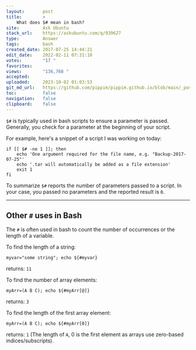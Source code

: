 ```yaml
---
layout:       post
title:        >
    What does $# mean in bash?
site:         Ask Ubuntu
stack_url:    https://askubuntu.com/q/939627
type:         Answer
tags:         bash
created_date: 2017-07-25 14:44:21
edit_date:    2022-02-11 07:31:10
votes:        "17 "
favorites:    
views:        "136,768 "
accepted:     
uploaded:     2023-10-02 01:03:53
git_md_url:   https://github.com/pippim/pippim.github.io/blob/main/_posts/2017/2017-07-25-What-does-__-mean-in-bash_.md
toc:          false
navigation:   false
clipboard:    false
---
```


`$#` is typically used in bash scripts to ensure a parameter is passed. Generally, you check for a parameter at the beginning of your script.

For example, here's a snippet of a script I was working on today:

``` 
if [[ $# -ne 1 ]]; then
    echo 'One argument required for the file name, e.g. "Backup-2017-07-25"'
    echo '.tar will automatically be added as a file extension'
    exit 1
fi
```

To summarize `$#` reports the number of parameters passed to a script. In your case, you passed no parameters and the reported result is `0`.


----------

## Other `#` uses in Bash

The `#` is often used in bash to count the number of occurrences or the length of a variable.

To find the length of a string:

``` 
myvar="some string"; echo ${#myvar}
```

returns: `11`

To find the number of array elements:

``` 
myArr=(A B C); echo ${#myArr[@]}
```

returns: `3`

To find the length of the first array element:

``` 
myArr=(A B C); echo ${#myArr[0]}
```

returns: `1` (The length of `A`, 0 is the first element as arrays use zero-based indices/subscripts).
